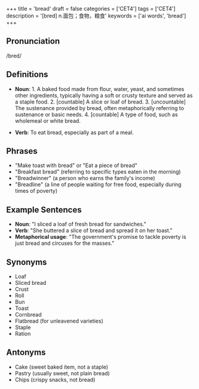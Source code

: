 +++
title = 'bread'
draft = false
categories = ['CET4']
tags = ['CET4']
description = '[bred] n.面包；食物，粮食'
keywords = ['ai words', 'bread']
+++

## Pronunciation
/bred/

## Definitions
- **Noun**: 1. A baked food made from flour, water, yeast, and sometimes other ingredients, typically having a soft or crusty texture and served as a staple food. 2. [countable] A slice or loaf of bread. 3. [uncountable] The sustenance provided by bread, often metaphorically referring to sustenance or basic needs. 4. [countable] A type of food, such as wholemeal or white bread.

- **Verb**: To eat bread, especially as part of a meal.

## Phrases
- "Make toast with bread" or "Eat a piece of bread"
- "Breakfast bread" (referring to specific types eaten in the morning)
- "Breadwinner" (a person who earns the family's income)
- "Breadline" (a line of people waiting for free food, especially during times of poverty)

## Example Sentences
- **Noun**: "I sliced a loaf of fresh bread for sandwiches."
- **Verb**: "She buttered a slice of bread and spread it on her toast."
- **Metaphorical usage**: "The government's promise to tackle poverty is just bread and circuses for the masses."

## Synonyms
- Loaf
- Sliced bread
- Crust
- Roll
- Bun
- Toast
- Cornbread
- Flatbread (for unleavened varieties)
- Staple
- Ration

## Antonyms
- Cake (sweet baked item, not a staple)
- Pastry (usually sweet, not plain bread)
- Chips (crispy snacks, not bread)
